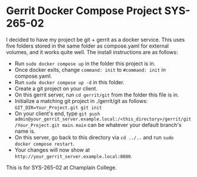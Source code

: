 # Gerrit Docker Compose Project SYS-265-02

I decided to have my project be git + gerrit as a docker service. This uses five folders stored in the same folder as compose.yaml for external volumes, and it works quite well. The install instructions are as follows:

- Run `sudo docker compose up` in the folder this project is in.
- Once docker exits, change `command: init` to `#command: init` in compose.yaml.
- Run `sudo docker compose up -d` in this folder.
- Create a git project on your client.
- On this gerrit server, run `cd gerrit/git` from the folder this file is in.
- Initialize a matching git project in ./gerrit/git as follows: `GIT_DIR=Your_Project.git git init`
- On your client's end, type `git push admin@your_gerrit_server.example.local:/<this_directory>/gerrit/git/Your_Project.git main`. `main` can be whatever your default branch's name is.
- On this server, go back to this directory via `cd ../..` and run `sudo docker compose restart`.
- Your changes will now show at `http://your_gerrit_server.example.local:8080`.

This is for SYS-265-02 at Champlain College.

